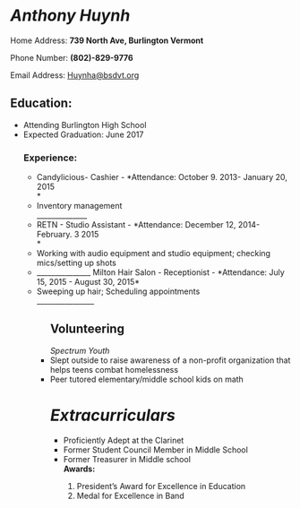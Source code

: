###
<h1><i>Anthony Huynh</h1></i>
<p>Home Address: <b>739 North Ave, Burlington Vermont</b></p>
<p>Phone Number: <b>(802)-829-9776</b><p>
<p>Email Address: <a href="mailto:Huynha@bsdvt.org"> Huynha@bsdvt.org </a> </p>
<h2>Education:</h2>
<ul>
<li>Attending Burlington High School</li>
<li>Expected Graduation: June 2017</li>
<h3>Experience:</h3>
<ul>
<li>Candylicious- Cashier - *Attendance: October 9. 2013- January 20, 2015</li>*
<li>Inventory management</li>
______________
<li>RETN - Studio Assistant - *Attendance: December 12, 2014- February. 3 2015</li>*
<li>Working with audio equipment and studio equipment; checking mics/setting up shots<li>
_______________
Milton Hair Salon - Receptionist - *Attendance: July 15, 2015 - August 30, 2015*
<li>Sweeping up hair; Scheduling appointments</li>
________________
<ul>
<b><h2>Volunteering</h3></b>
<i>Spectrum Youth</i>
<li>Slept outside to raise awareness of a non-profit organization that helps teens combat homelessness</li>
<li>Peer tutored elementary/middle school kids on math</li>
<i><h1>Extracurriculars</h1></i>
<ul>
<li>Proficiently Adept at the Clarinet</li>
<li>Former Student Council Member in Middle School</li>
<li>Former Treasurer in Middle school</li>
<b>Awards:</b>
<ol>
<li>President’s Award for Excellence in Education</li>
<li>Medal for Excellence in Band</li>
